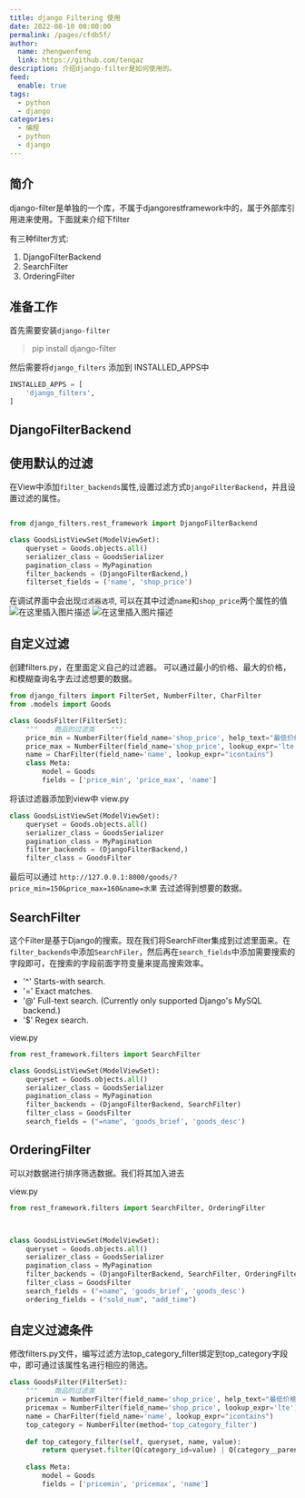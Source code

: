 ```yaml
---
title: django Filtering 使用
date: 2022-08-10 00:00:00
permalink: /pages/cfdb5f/
author: 
  name: zhengwenfeng
  link: https://github.com/tenqaz
description: 介绍django-filter是如何使用的。
feed: 
  enable: true
tags: 
  - python
  - django
categories: 
  - 编程
  - python
  - django
---
```




## 简介

django-filter是单独的一个库，不属于djangorestframework中的，属于外部库引用进来使用。下面就来介绍下filter

有三种filter方式:
1. DjangoFilterBackend
2. SearchFilter
3. OrderingFilter

## 准备工作

首先需要安装`django-filter`
>pip install django-filter

然后需要将`django_filters` 添加到 INSTALLED_APPS中
```python
INSTALLED_APPS = [
    'django_filters',
]
```
## DjangoFilterBackend

## 使用默认的过滤

在View中添加`filter_backends`属性,设置过滤方式`DjangoFilterBackend`，并且设置过滤的属性。
```python

from django_filters.rest_framework import DjangoFilterBackend

class GoodsListViewSet(ModelViewSet):    
    queryset = Goods.objects.all()    
    serializer_class = GoodsSerializer    
    pagination_class = MyPagination    
    filter_backends = (DjangoFilterBackend,)    
    filterset_fields = ('name', 'shop_price')
```

在调试界面中会出现`过滤器选项`, 可以在其中过滤`name`和`shop_price`两个属性的值
![在这里插入图片描述](https://gcore.jsdelivr.net/gh/tenqaz/BLOG-CDN@main/1604217188654.png#alt=)
![在这里插入图片描述](https://gcore.jsdelivr.net/gh/tenqaz/BLOG-CDN@main/1604217215384.png#alt=)

## 自定义过滤

创建filters.py，在里面定义自己的过滤器。
可以通过最小的价格、最大的价格，和模糊查询名字去过滤想要的数据。

```python
from django_filters import FilterSet, NumberFilter, CharFilter
from .models import Goods

class GoodsFilter(FilterSet):   
    """    商品的过滤类    """    
    price_min = NumberFilter(field_name='shop_price', help_text="最低价格", lookup_expr='gte')    
    price_max = NumberFilter(field_name='shop_price', lookup_expr='lte')    
    name = CharFilter(field_name='name', lookup_expr="icontains")    
    class Meta:        
        model = Goods        
        fields = ['price_min', 'price_max', 'name']
```

将该过滤器添加到view中
view.py

```python
class GoodsListViewSet(ModelViewSet):    
    queryset = Goods.objects.all()    
    serializer_class = GoodsSerializer   
    pagination_class = MyPagination    
    filter_backends = (DjangoFilterBackend,)    
    filter_class = GoodsFilter
```

最后可以通过  `http://127.0.0.1:8000/goods/?price_min=150&price_max=160&name=水果` 去过滤得到想要的数据。

## SearchFilter

这个Filter是基于Django的搜索。现在我们将SearchFilter集成到过滤里面来。在`filter_backends`中添加`SearchFiler`，然后再在`search_fields`中添加需要搜索的字段即可，在搜索的字段前面字符变量来提高搜索效率。

* '^' Starts-with search.
* '=' Exact matches.
* '@' Full-text search. (Currently only supported Django's MySQL backend.)
* '$' Regex search.

view.py
```python
from rest_framework.filters import SearchFilter

class GoodsListViewSet(ModelViewSet):    
    queryset = Goods.objects.all()    
    serializer_class = GoodsSerializer    
    pagination_class = MyPagination    
    filter_backends = (DjangoFilterBackend, SearchFilter)    
    filter_class = GoodsFilter    
    search_fields = ("=name", 'goods_brief', 'goods_desc')
```

## OrderingFilter

可以对数据进行排序筛选数据。我们将其加入进去

view.py
```python
from rest_framework.filters import SearchFilter, OrderingFilter



class GoodsListViewSet(ModelViewSet):    
    queryset = Goods.objects.all()    
    serializer_class = GoodsSerializer    
    pagination_class = MyPagination    
    filter_backends = (DjangoFilterBackend, SearchFilter, OrderingFilter) 
    filter_class = GoodsFilter    
    search_fields = ("=name", 'goods_brief', 'goods_desc')
    ordering_fields = ("sold_num", "add_time")

```
## 自定义过滤条件

修改filters.py文件，编写过滤方法top_category_filter绑定到top_category字段中，即可通过该属性名进行相应的筛选。
```python
class GoodsFilter(FilterSet):    
    """    商品的过滤类    """    
    pricemin = NumberFilter(field_name='shop_price', help_text="最低价格", lookup_expr='gte')    
    pricemax = NumberFilter(field_name='shop_price', lookup_expr='lte')    
    name = CharFilter(field_name='name', lookup_expr="icontains")   
    top_category = NumberFilter(method='top_category_filter')    
    
    def top_category_filter(self, queryset, name, value):        
        return queryset.filter(Q(category_id=value) | Q(category__parent_category_id=value) | (category__parent_category__parent_category_id=value))
    
    class Meta:        
        model = Goods
        fields = ['pricemin', 'pricemax', 'name']

```